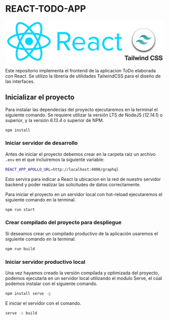 # REACT-TODO-APP

![React TailwindCSS](/readme-assets/logos.jpeg "React TailwindCSS")

Este repositorio implementa el frontend de la aplicacion ToDo elaborada con React. Se utilizo la libreria de utilidades TailwindCSS para el diseño de las interfaces.

## Inicializar el proyecto

Para instalar las dependecias del proyecto ejecutaremos en la terminal el siguiente comando. Se requiere utilizar la versión LTS de NodeJS (*12.14.1*) o superior, y la versión *6.13.4* o superior de NPM.

```bash
npm install
```

### Iniciar servidor de desarrollo

Antes de iniciar el proyecto debemos crear en la carpeta raíz un archivo `.env` en el que incluiremos la siguiente variable:

```bash
REACT_APP_APOLLO_URL=http://localhost:4000/graphql
```

Esto servira para indicar a React la ubicacion en la red de nuestro servidor backend y poder realizar las solicitudes de datos correctamente.

Para iniciar el proyecto en un servidor local con hot-reload ejecutaremos el siguiente comando en la terminal.

```bash
npm run start
```

### Crear compilado del proyecto para despliegue

Si deseamos crear un compilado productivo de la aplicación usaremos el siguiente comando en la terminal.

```bash
npm run build
```

### Iniciar servidor productivo local

Una vez hayamos creado la versión compilada y optimizada del proyecto, podemos ejecutarla en un servidor local utilizando el modulo Serve, el cúal podemos instalar con el siguiente comando.

```bash
npm install serve -g
```

E iniciar el servidor con el comando.

```bash
serve -s build
```
